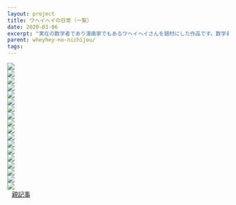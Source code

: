 ```yaml
---
layout: project
title: ワヘイヘイの日常（一覧）
date: 2020-03-06
excerpt: "実在の数学者であり漫画家でもあるワヘイヘイさんを題材にした作品です。数学者の日常を描きました。"
parent: wheyhey-no-nichijou/
tags: 
---
```


<div>
  <img src="{{ site.img }}/waheyhey-no-nichijou/1.png">
</div>
<div>
  <img src="{{ site.img }}/waheyhey-no-nichijou/2.png">
</div>
<div>
  <img src="{{ site.img }}/waheyhey-no-nichijou/3.png">
</div>
<div>
  <img src="{{ site.img }}/waheyhey-no-nichijou/4.png">
</div>
<div>
  <img src="{{ site.img }}/waheyhey-no-nichijou/5.png">
</div>
<div>
  <img src="{{ site.img }}/waheyhey-no-nichijou/6.png">
</div>
<div>
  <img src="{{ site.img }}/waheyhey-no-nichijou/7.png">
</div>
<div>
  <img src="{{ site.img }}/waheyhey-no-nichijou/8.png">
</div>
<div>
  <img src="{{ site.img }}/waheyhey-no-nichijou/9.png">
</div>
<div>
  <img src="{{ site.img }}/waheyhey-no-nichijou/10.png">
</div>
<div>
  <img src="{{ site.img }}/waheyhey-no-nichijou/11.png">
</div>
<div>
  <img src="{{ site.img }}/waheyhey-no-nichijou/12.png">
</div>
<div>
  <img src="{{ site.img }}/waheyhey-no-nichijou/13.png">
</div>
<div>
  <img src="{{ site.img }}/waheyhey-no-nichijou/14.png">
</div>
<div>
  <img src="{{ site.img }}/waheyhey-no-nichijou/15.png">
</div>
<div>
  <img src="{{ site.img }}/waheyhey-no-nichijou/16.png">
</div>
<div>
  <img src="{{ site.img }}/waheyhey-no-nichijou/17.png">
</div>
<div>
  <img src="{{ site.img }}/waheyhey-no-nichijou/18.png">
</div>
<div>
    <span style="padding : 10px">
        <a class="btn zoombtn" href="{{ site.url }}/{{ page.parent }}">
            親記事
        </a>
    </span>
</div>
